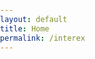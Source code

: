 ```yaml
---
layout: default
title: Home
permalink: /interex
---
```

<html lang="en">
<head>
    <meta charset="UTF-8">
    <meta name="viewport" content="width=device-width, initial-scale=1.0">
    <title>Question Details</title>
    <style>
        body, html {
            margin: 0;
            padding: 0;
            display: flex;
            justify-content: center;
            flex-direction: column;
            font-family: Arial, sans-serif;
        }
        
        .header {
            display: flex;
            justify-content: space-between;
            align-items: center;
            padding: 10px 20px;
            background: #fff;
            box-shadow: 0 2px 4px rgba(0,0,0,0.1);
        }

        .header-left {
            font-size: 0.9em;
            color: #666;
        }

        .container {
            width: 80%; /* Adjust the width as needed */
            max-width: 600px; /* Set a max-width for larger screens */
            margin: auto;
        }

        #search-input, #ask-question-input {
            width: 100%; /* Make the input take the full width of its parent */
            padding: 8px;
            font-size: 16px;
            box-sizing: border-box; /* Include padding in the width calculation */
            margin-bottom: 10px; /* Adds some space below the input */
        }

        #search-button, #submit-button {
            width: 100%; /* Align the button width with the input */
            background-color: #c5000c;
            color: white;
            padding: 10px 0; /* Adjust padding as needed */
            border: none;
            cursor: pointer;
            margin-bottom: 20px; /* Adds some space below the button */
        }

        #search-results, #tableContainer {
            list-style-type: none;
            padding: 0;
        }

        .question-box, #ask-question-box {
            border: 1px solid #ccc;
            padding: 20px;
            border-radius: 5px;
            text-align: left; /* Aligns text to the left inside the centered container */
        }

        .question-box .user-info, .date {
            margin-bottom: 10px;
        }

        .date {
            color: #666;
            font-size: 14px;
        }

        /* This is for the "Want to ask a question?" text */
        .ask-question-label {
            text-align: left; /* Center the label text */
            display: block; /* Make the label a block element to take full width */
            margin-bottom: 5px; /* Space before the input box */
        }

        /* Style for the new button */
        #ask-question-button {
            width: 100%;
            background-color: #007bff;
            color: white;
            padding: 10px 0;
            border: none;
            cursor: pointer;
            border-radius: 5px;
        }
    </style>
</head>
<body>

<div class="header">
    <div class="header-left">
        Interex
    </div>
</div>

<div class="container">
    <span style="font-size:3em;">Welcome to Interex</span>

    <form action="javascript:topicSearch()">
        <div id="search">
            <span>Search for a question?</span><br>
            <input type="text" id="search-input" placeholder="Search a topic">
            <button id="search-button">Search</button>
        </div>
    </form>
    <div id="errorMessage"></div>
    <div id="tableContainer"></div>

    <!-- Replace text box with a button -->
    <button id="ask-question-button" onclick="redirectToAskPage()">Click Here to Ask a Question</button>
</div>

<script>
// Function to redirect to the ask page
function redirectToAskPage() {
    // Replace "ask-page.html" with the actual URL of your ask page
    window.location.href = "ask-page";
}

function createTableFromJSON(jsonData) {
    // Create a table
    var table = document.createElement("table");
    var tr = table.insertRow(-1); // Table Row

    // Add table headers
    var headers = ["Questions"];
    for(var i = 0; i < headers.length; i++) {
        var th = document.createElement("th"); // Table Header
        th.innerHTML = headers[i];
        tr.appendChild(th);
    }

    // Add JSON data to the table as rows
    for(var i = 0; i < jsonData.length; i++) {
        tr = table.insertRow(-1);
        for(var j = 0; j < headers.length; j++) {
            var tabCell = tr.insertCell(-1);
            tabCell.innerHTML = "<a href='question?questionId="+jsonData[i]['id']+"'>"+jsonData[i]['note']+"</a>";
        }
    }

    // Finally, add the newly created table with JSON data to a container
    var divContainer = document.getElementById("tableContainer");
    divContainer.innerHTML = "";
    divContainer.appendChild(table);
}

function topicSearch() {
    const enteredTopic = document.getElementById("search-input").value;

    var myHeaders = new Headers();
    myHeaders.append("Content-Type", "application/json");
    
    var requestOptions = {
        method: 'GET',
        headers: myHeaders,
        redirect: 'follow'
    };

    fetch("http://127.0.0.1:8086/api/post/?searchString=" + enteredTopic, requestOptions)
        .then(response => {
            if (response.ok) {
                console.log(enteredTopic + " has been searched");
                return response.json(); // Parse the JSON in the response body
            } else {
                console.error("Search failed");
                const errorMessageDiv = document.getElementById('errorMessage');
                errorMessageDiv.innerHTML = '<label style="color: red;">Search Failed</label>';
                throw new Error('Search failed');
            }
        })
        .then(data => {
            // Here 'data' is the parsed JSON object from the response body
            console.log(data); // You can see your fetched data here
            createTableFromJSON(data); // Assuming 'createTableFromJSON' expects the JSON data as parameter
        })
        .catch(error => {
            // Handle any errors that occurred during the fetch() or in the promise chain
            console.error('Error:', error);
        });
}
</script>

</body>
</html>
